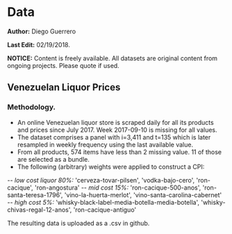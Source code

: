 # Data

**Author:** Diego Guerrero

**Last Edit:** 02/19/2018.

**NOTICE:** Content is freely available. All datasets are original content from ongoing projects. Please quote if used.


## Venezuelan Liquor Prices
### Methodology.
- An online Venezuelan liquor store is scraped daily for all its products and prices since July 2017. Week 2017-09-10 is missing for all values.
- The dataset comprises a panel with i=3,411 and t=135 which is later resampled in weekly frequency using the last available value.
- From all products, 574 items have less than 2 missing value. 11 of those are selected as a bundle.
- The following (arbitrary) weights were applied to construct a CPI:

-- *low cost liquor 80%:* 'cerveza-tovar-pilsen', 'vodka-bajo-cero', 'ron-cacique', 'ron-angostura'
-- *mid cost 15%:* 'ron-cacique-500-anos', 'ron-santa-teresa-1796', 'vino-la-huerta-merlot', 'vino-santa-carolina-cabernet'
-- *high cost 5%:* 'whisky-black-label-media-botella-media-botella', 'whisky-chivas-regal-12-anos', 'ron-cacique-antiguo'

The resulting data is uploaded as a .csv in github.
